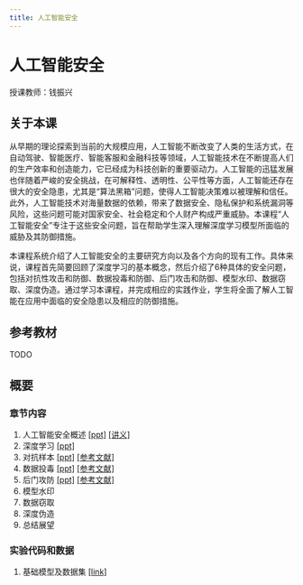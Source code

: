 ```yaml
---
title: 人工智能安全
---
```




# 人工智能安全

授课教师：钱振兴
## 关于本课
从早期的理论探索到当前的大规模应用，人工智能不断改变了人类的生活方式，在自动驾驶、智能医疗、智能客服和金融科技等领域，人工智能技术在不断提高人们的生产效率和创造能力，它已经成为科技创新的重要驱动力。人工智能的迅猛发展也伴随着严峻的安全挑战，在可解释性、透明性、公平性等方面，人工智能还存在很大的安全隐患，尤其是“算法黑箱”问题，使得人工智能决策难以被理解和信任。此外，人工智能技术对海量数据的依赖，带来了数据安全、隐私保护和系统漏洞等风险，这些问题可能对国家安全、社会稳定和个人财产构成严重威胁。本课程“人工智能安全”专注于这些安全问题，旨在帮助学生深入理解深度学习模型所面临的威胁及其防御措施。

本课程系统介绍了人工智能安全的主要研究方向以及各个方向的现有工作。具体来说，课程首先简要回顾了深度学习的基本概念，然后介绍了6种具体的安全问题，包括对抗性攻击和防御、数据投毒和防御、后门攻击和防御、模型水印、数据窃取、深度伪造。通过学习本课程，并完成相应的实践作业，学生将全面了解人工智能在应用中面临的安全隐患以及相应的防御措施。

## 参考教材
TODO
## 概要
### 章节内容
1. 人工智能安全概述 [[ppt]](https://fdmas-ais.github.io/ppt/%E4%BA%BA%E5%B7%A5%E6%99%BA%E8%83%BD%E5%AE%89%E5%85%A801-%E8%AF%BE%E7%A8%8B%E6%A6%82%E8%BF%B0.pdf) [[讲义]](https://fdmas-ais.github.io/ppt/第一章.pdf)
2. 深度学习 [[ppt]](https://fdmas-ais.github.io/ppt/%E4%BA%BA%E5%B7%A5%E6%99%BA%E8%83%BD%E5%AE%89%E5%85%A802-%E6%B7%B1%E5%BA%A6%E5%AD%A6%E4%B9%A0.pdf)
3. 对抗样本 [[ppt]](https://fdmas-ais.github.io/ppt/人工智能安全03-对抗样本.pdf) [[参考文献]](https://fdmas-ais.github.io/ppt/第三章对抗样本.zip)
4. 数据投毒 [[ppt]](https://fdmas-ais.github.io/ppt/人工智能安全04-数据投毒.pdf) [[参考文献]](https://fdmas-ais.github.io/ppt/第四章数据投毒.zip)
5. 后门攻防 [[ppt]](https://fdmas-ais.github.io/ppt/人工智能安全05-后门攻防.pdf) [[参考文献]](https://fdmas-ais.github.io/ppt/第五章后门攻防.zip)
6. 模型水印
8. 数据窃取
8. 深度伪造
8. 总结展望

### 实验代码和数据

1. 基础模型及数据集 [[link]](https://pan.baidu.com/s/1INTzRZJqzJuZQ8yEIBQ8sg?pwd=rj3p)
